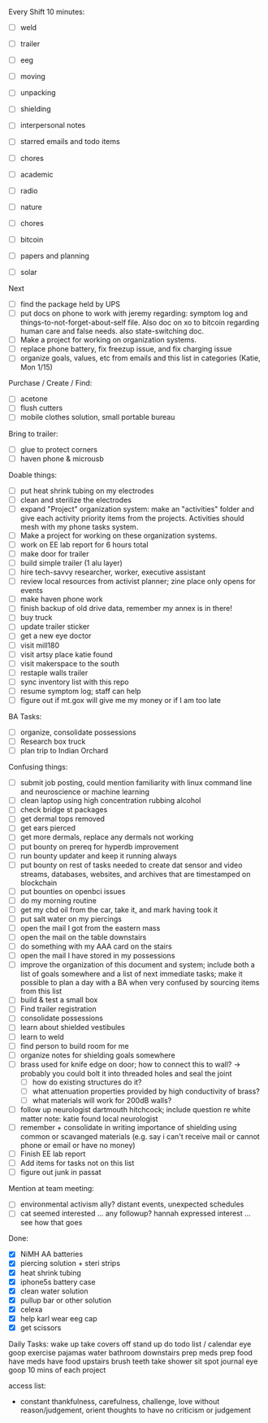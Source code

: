 Every Shift 10 minutes:
- [ ] weld
- [ ] trailer
- [ ] eeg
- [ ] moving
- [ ] unpacking
- [ ] shielding

- [ ] interpersonal notes
- [ ] starred emails and todo items
- [ ] chores
- [ ] academic
- [ ] radio

- [ ] nature
- [ ] chores
- [ ] bitcoin
- [ ] papers and planning
- [ ] solar

Next
- [ ] find the package held by UPS
- [ ] put docs on phone to work with jeremy regarding: symptom log and things-to-not-forget-about-self file.  Also doc on xo to bitcoin regarding human care and false needs.  also state-switching doc.
- [ ] Make a project for working on organization systems.
- [ ] replace phone battery, fix freezup issue, and fix charging issue
- [ ] organize goals, values, etc from emails and this list in categories (Katie, Mon 1/15)

Purchase / Create / Find:
- [ ] acetone
- [ ] flush cutters
- [ ] mobile clothes solution, small portable bureau

Bring to trailer:
- [ ] glue to protect corners
- [ ] haven phone & microusb

Doable things:
- [ ] put heat shrink tubing on my electrodes
- [ ] clean and sterilize the electrodes
- [ ] expand "Project" organization system: make an "activities" folder and give each activity priority items from the projects.  Activities should mesh with my phone tasks system.
- [ ] Make a project for working on these organization systems.
- [ ] work on EE lab report for 6 hours total
- [ ] make door for trailer
- [ ] build simple trailer (1 alu layer)
- [ ] hire tech-savvy researcher, worker, executive assistant
- [ ] review local resources from activist planner; zine place only opens for events
- [ ] make haven phone work
- [ ] finish backup of old drive data, remember my annex is in there!
- [ ] buy truck
- [ ] update trailer sticker
- [ ] get a new eye doctor
- [ ] visit mill180
- [ ] visit artsy place katie found
- [ ] visit makerspace to the south
- [ ] restaple walls trailer
- [ ] sync inventory list with this repo
- [ ] resume symptom log; staff can help
- [ ] figure out if mt.gox will give me my money or if I am too late

BA Tasks:
- [ ] organize, consolidate possessions
- [ ] Research box truck
- [ ] plan trip to Indian Orchard

Confusing things:
- [ ] submit job posting, could mention familiarity with linux command line and neuroscience or machine learning
- [ ] clean laptop using high concentration rubbing alcohol
- [ ] check bridge st packages
- [ ] get dermal tops removed
- [ ] get ears pierced
- [ ] get more dermals, replace any dermals not working
- [ ] put bounty on prereq for hyperdb improvement
- [ ] run bounty updater and keep it running always
- [ ] put bounty on rest of tasks needed to create dat sensor and video streams, databases, websites, and archives that are timestamped on blockchain
- [ ] put bounties on openbci issues
- [ ] do my morning routine
- [ ] get my cbd oil from the car, take it, and mark having took it
- [ ] put salt water on my piercings
- [ ] open the mail I got from the eastern mass
- [ ] open the mail on the table downstairs
- [ ] do something with my AAA card on the stairs
- [ ] open the mail I have stored in my possessions
- [ ] improve the organization of this document and system; include both a list of goals somewhere and a list of next immediate tasks; make it possible to plan a day with a BA when very confused by sourcing items from this list
- [ ] build & test a small box
- [ ] Find trailer registration
- [ ] consolidate possessions
- [ ] learn about shielded vestibules
- [ ] learn to weld
- [ ] find person to build room for me
- [ ] organize notes for shielding goals somewhere
- [ ] brass used for knife edge on door; how to connect this to wall?
    -> probably you could bolt it into threaded holes and seal the joint
  - [ ] how do existing structures do it?
  - [ ] what attenuation properties provided by high conductivity of brass?
  - [ ] what materials will work for 200dB walls?
- [ ] follow up neurologist dartmouth hitchcock; include question re white matter
      note: katie found local neurologist
- [ ] remember + consolidate in writing importance of shielding using common or scavanged materials (e.g. say i can't receive mail or cannot phone or email or have no money)
- [ ] Finish EE lab report
- [ ] Add items for tasks not on this list
- [ ] figure out junk in passat

Mention at team meeting:
- [ ] environmental activism ally?  distant events, unexpected schedules
- [ ] cat seemed interested ... any followup?  hannah expressed interest ... see how that goes

Done:
- [X] NiMH AA batteries
- [X] piercing solution + steri strips
- [X] heat shrink tubing
- [X] iphone5s battery case
- [X] clean water solution
- [X] pullup bar or other solution
- [X] celexa
- [X] help karl wear eeg cap
- [X] get scissors

Daily Tasks:
wake up
take covers off
stand up 
do todo list / calendar
eye goop
exercise
pajamas
water
bathroom
downstairs
prep meds
prep food
have meds
have food
upstairs
brush teeth
take shower
sit spot
journal
eye goop
10 mins of each project

access list:
- constant thankfulness, carefulness, challenge, love without reason/judgement, orient thoughts to have no criticism or judgement
